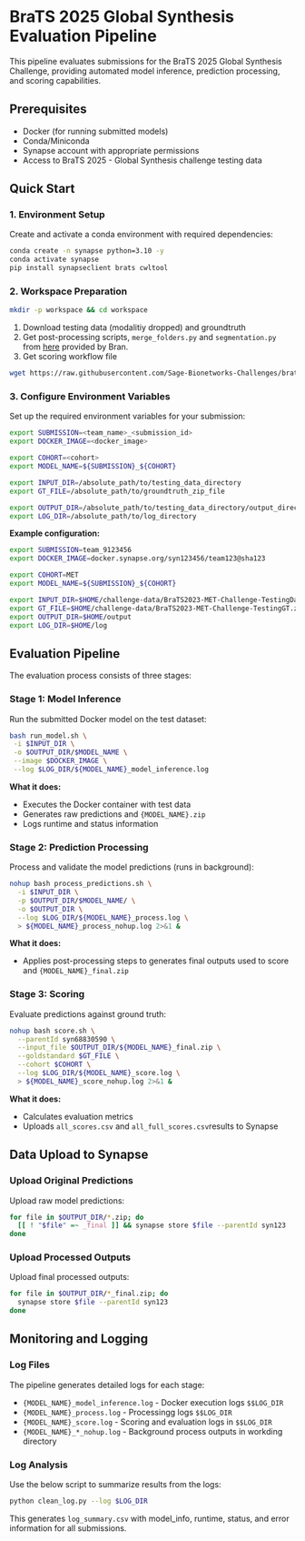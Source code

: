 # BraTS 2025 Global Synthesis Evaluation Pipeline

This pipeline evaluates submissions for the BraTS 2025 Global Synthesis Challenge, providing automated model inference, prediction processing, and scoring capabilities.

## Prerequisites

- Docker (for running submitted models)
- Conda/Miniconda
- Synapse account with appropriate permissions
- Access to BraTS 2025 - Global Synthesis challenge testing data

## Quick Start

### 1. Environment Setup

Create and activate a conda environment with required dependencies:

```bash
conda create -n synapse python=3.10 -y
conda activate synapse
pip install synapseclient brats cwltool
```

### 2. Workspace Preparation

```bash
mkdir -p workspace && cd workspace
```

1. Download testing data (modalitiy dropped) and groundtruth
2. Get post-processing scripts, `merge_folders.py` and `segmentation.py` from [here](https://www.synapse.org/Synapse:syn68790778) provided by Bran.
3. Get scoring workflow file

```bash
wget https://raw.githubusercontent.com/Sage-Bionetworks-Challenges/brats-infra/refs/heads/main/wf-segmentation/steps/score.cwl
```

### 3. Configure Environment Variables

Set up the required environment variables for your submission:

```bash
export SUBMISSION=<team_name>_<submission_id>
export DOCKER_IMAGE=<docker_image>

export COHORT=<cohort>
export MODEL_NAME=${SUBMISSION}_${COHORT}

export INPUT_DIR=/absolute_path/to/testing_data_directory
export GT_FILE=/absolute_path/to/groundtruth_zip_file

export OUTPUT_DIR=/absolute_path/to/testing_data_directory/output_directory
export LOG_DIR=/absolute_path/to/log_directory
```

**Example configuration:**

```bash
export SUBMISSION=team_9123456
export DOCKER_IMAGE=docker.synapse.org/syn123456/team123@sha123

export COHORT=MET
export MODEL_NAME=${SUBMISSION}_${COHORT}

export INPUT_DIR=$HOME/challenge-data/BraTS2023-MET-Challenge-TestingData_synthesis/
export GT_FILE=$HOME/challenge-data/BraTS2023-MET-Challenge-TestingGT.zip
export OUTPUT_DIR=$HOME/output
export LOG_DIR=$HOME/log
```

## Evaluation Pipeline

The evaluation process consists of three stages:

### Stage 1: Model Inference

Run the submitted Docker model on the test dataset:

```bash
bash run_model.sh \
 -i $INPUT_DIR \
 -o $OUTPUT_DIR/$MODEL_NAME \
 --image $DOCKER_IMAGE \
 --log $LOG_DIR/${MODEL_NAME}_model_inference.log
```

**What it does:**

- Executes the Docker container with test data
- Generates raw predictions and `{MODEL_NAME}.zip`
- Logs runtime and status information

### Stage 2: Prediction Processing

Process and validate the model predictions (runs in background):

```bash
nohup bash process_predictions.sh \
  -i $INPUT_DIR \
  -p $OUTPUT_DIR/$MODEL_NAME/ \
  -o $OUTPUT_DIR \
  --log $LOG_DIR/${MODEL_NAME}_process.log \
  > ${MODEL_NAME}_process_nohup.log 2>&1 &
```

**What it does:**

- Applies post-processing steps to generates final outputs used to score and `{MODEL_NAME}_final.zip`

### Stage 3: Scoring

Evaluate predictions against ground truth:

```bash
nohup bash score.sh \
  --parentId syn68830590 \
  --input_file $OUTPUT_DIR/${MODEL_NAME}_final.zip \
  --goldstandard $GT_FILE \
  --cohort $COHORT \
  --log $LOG_DIR/${MODEL_NAME}_score.log \
  > ${MODEL_NAME}_score_nohup.log 2>&1 &
```

**What it does:**

- Calculates evaluation metrics
- Uploads `all_scores.csv` and `all_full_scores.csv`results to Synapse

## Data Upload to Synapse

### Upload Original Predictions

Upload raw model predictions:

```bash
for file in $OUTPUT_DIR/*.zip; do
  [[ ! "$file" =~ _final ]] && synapse store $file --parentId syn123
done
```

### Upload Processed Outputs

Upload final processed outputs:

```bash
for file in $OUTPUT_DIR/*_final.zip; do
  synapse store $file --parentId syn123
done
```

## Monitoring and Logging

### Log Files

The pipeline generates detailed logs for each stage:

- `{MODEL_NAME}_model_inference.log` - Docker execution logs `$$LOG_DIR`
- `{MODEL_NAME}_process.log` - Processingg logs `$$LOG_DIR`
- `{MODEL_NAME}_score.log` - Scoring and evaluation logs in `$$LOG_DIR`
- `{MODEL_NAME}_*_nohup.log` - Background process outputs in workding directory

### Log Analysis

Use the below script to summarize results from the logs:

```bash
python clean_log.py --log $LOG_DIR
```

This generates `log_summary.csv` with model_info, runtime, status, and error information for all submissions.
